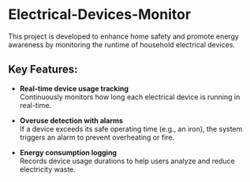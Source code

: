 # Electrical-Devices-Monitor
This project is developed to enhance home safety and promote energy awareness by monitoring the runtime of household electrical devices.

## Key Features:
- **Real-time device usage tracking**  
  Continuously monitors how long each electrical device is running in real-time.

- **Overuse detection with alarms**  
  If a device exceeds its safe operating time (e.g., an iron), the system triggers an alarm to prevent overheating or fire.

- **Energy consumption logging**  
  Records device usage durations to help users analyze and reduce electricity waste.
